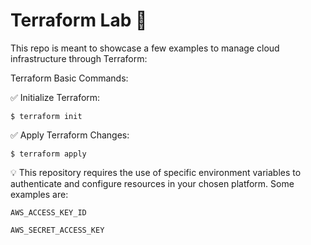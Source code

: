 # Terraform Lab 🧪
This repo is meant to showcase a few examples to manage cloud infrastructure through Terraform:


Terraform Basic Commands:

✅ Initialize Terraform:

`$ terraform init`

✅ Apply Terraform Changes:

`$ terraform apply`


💡 This repository requires the use of specific environment variables to authenticate and configure resources in your chosen platform. Some examples are:

`AWS_ACCESS_KEY_ID`

`AWS_SECRET_ACCESS_KEY`
